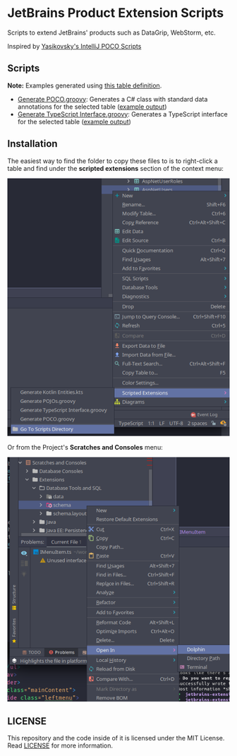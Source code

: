 # JetBrains Product Extension Scripts

Scripts to extend JetBrains' products such as DataGrip, WebStorm, etc.

Inspired by [Yasikovsky's IntelliJ POCO Scripts](https://github.com/yasikovsky/intellij-poco-scripts)

## Scripts

**Note:** Examples generated using [this table definition](./samples/MenuItem.sql).

- [Generate POCO.groovy](./com.intellij.database/schema/Generate%20POCO.groovy): Generates a C# class with standard data annotations for the selected table ([example output](./samples/MenuItem.cs))
- [Generate TypeScript Interface.groovy](./com.intellij.database/schema/Generate%20TypeScript%20Interface.groovy): Generates a TypeScript interface for the selected table ([example output](./samples/IMenuItem.ts))

## Installation

The easiest way to find the folder to copy these files to is to right-click a table and find under the **scripted extensions** section of the context menu:

![folder location](./.assets/find-scripts-directory.png)

Or from the Project's **Scratches and Consoles** menu:

![from scratches](./.assets/find-via-scratches.png)

## LICENSE

This repository and the code inside of it is licensed under the MIT License. Read
[LICENSE](./LICENSE) for more information.